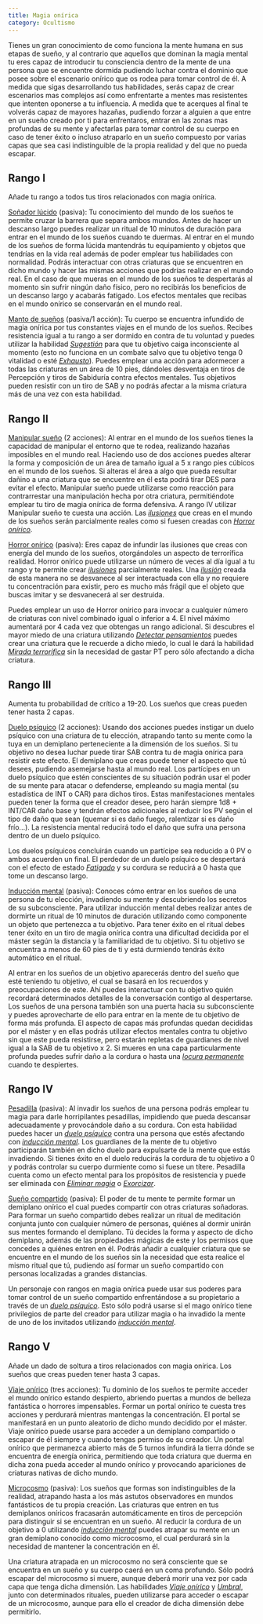 ```yaml
---
title: Magia onírica
category: Ocultismo
---
```


Tienes un gran conocimiento de como funciona la mente humana en sus etapas de sueño, y al contrario que aquellos que dominan la magia mental tu eres capaz de introducir tu consciencia dentro de la mente de una persona que se encuentre dormida pudiendo luchar contra el dominio que posee sobre el escenario onírico que os rodea para tomar control de él. A medida que sigas desarrollando tus habilidades, serás capaz de crear escenarios mas complejos así como enfrentarte a mentes mas resistentes que intenten oponerse a tu influencia.  A medida que te acerques al final te volverás capaz de mayores hazañas, pudiendo forzar a alguien a que entre en un sueño creado por ti para enfrentaros, entrar en las zonas mas profundas de su mente y afectarlas para tomar control de su cuerpo en caso de tener éxito o incluso atraparlo en un sueño compuesto por varias capas que sea casi indistinguible de la propia realidad y del que no pueda escapar.

## Rango I

Añade tu rango a todos tus tiros relacionados con magia onírica.

<u>Soñador lúcido</u> (pasiva): Tu conocimiento del mundo de los sueños te permite cruzar la barrera que separa ambos mundos. Antes de hacer un descanso largo puedes realizar un ritual de 10 minutos de duración para entrar en el mundo de los sueños cuando te duermas. Al entrar en el mundo de los sueños de forma lúcida mantendrás tu equipamiento y objetos que tendrías en la vida real además de poder emplear tus habilidades con normalidad. Podrás interactuar con otras criaturas que se encuentren en dicho mundo y hacer las mismas acciones que podrías realizar en el mundo real. En el caso de que mueras en el mundo de los sueños te despertarás al momento sin sufrir ningún daño físico, pero no recibirás los beneficios de un descanso largo y acabarás fatigado. Los efectos mentales que recibas en el mundo onírico se conservarán en el mundo real.

<u>Manto de sueños</u> (pasiva/1 acción): Tu cuerpo se encuentra infundido de magia onírica por tus constantes viajes en el mundo de los sueños. Recibes resistencia igual a tu rango a ser dormido en contra de tu voluntad y puedes utilizar la habilidad *[Sugestión](https://raldamain.com/rules/Rangos/Magia%20arcana/magia%20mental.html#rango-ii)* para que tu objetivo caiga inconsciente al momento (esto no funciona en un combate salvo que tu objetivo tenga 0 vitalidad o esté *[Exhausto](https://raldamain.com/rules/Reglas%20principales/Efectos%20de%20estado.html#exhausta)*). Puedes emplear una acción para adormecer a todas las criaturas en un área de 10 pies, dándoles desventaja en tiros de Percepción y tiros de Sabiduría contra efectos mentales. Tus objetivos pueden resistir con un tiro de SAB y no podrás afectar a la misma criatura más de una vez con esta habilidad. 

## Rango II

<u>Manipular sueño</u> (2 acciones): Al entrar en el mundo de los sueños tienes la capacidad de manipular el entorno que te rodea, realizando hazañas imposibles en el mundo real. Haciendo uso de dos acciones puedes alterar la forma y composición de un área de tamaño igual a 5 x rango pies cúbicos en el mundo de los sueños. Si alteras el área a algo que pueda resultar dañino a una criatura que se encuentre en él esta podrá tirar DES para evitar el efecto. Manipular sueño puede utilizarse como reacción para contrarrestar una manipulación hecha por otra criatura, permitiéndote emplear tu tiro de magia onírica de forma defensiva. A rango IV utilizar Manipular sueño te cuesta una acción. Las *[ilusiones](https://raldamain.com/rules/Rangos/Magia%20arcana/magia%20ilusoria.html)* que creas en el mundo de los sueños serán parcialmente reales como si fuesen creadas con *[Horror onírico](https://raldamain.com/rules/Rangos/Ocultismo/magia%20onirica.html#rango-ii)*.

<u>Horror onírico</u> (pasiva): Eres capaz de infundir las ilusiones que creas con energía del mundo de los sueños, otorgándoles un aspecto de terrorífica realidad. Horror onírico puede utilizarse un número de veces al día igual a tu rango y te permite crear *[ilusiones](https://raldamain.com/rules/Rangos/Magia%20arcana/magia%20ilusoria.html)* parcialmente reales. Una *[ilusión](https://raldamain.com/rules/Rangos/Magia%20arcana/magia%20ilusoria.html)* creada de esta manera no se desvanece al ser interactuada con ella y no requiere tu concentración para existir, pero es mucho más frágil que el objeto que buscas imitar y se desvanecerá al ser destruida. 

Puedes emplear un uso de Horror onírico para invocar a cualquier número de criaturas con nivel combinado igual o inferior a 4. El nivel máximo aumentará por 4 cada vez que obtengas un rango adicional. Si descubres el mayor miedo de una criatura utilizando *[Detectar pensamientos](https://raldamain.com/rules/Rangos/Magia%20arcana/magia%20mental.html)* puedes crear una criatura que le recuerde a dicho miedo, lo cual le dará la habilidad *[Mirada terrorífica](https://raldamain.com/rules/Reglas%20adicionales/crear%20criaturas.html#mejoras-de-3-pt)* sin la necesidad de gastar PT pero sólo afectando a dicha criatura.

## Rango III

Aumenta tu probabilidad de crítico a 19-20. Los sueños que creas pueden tener hasta 2 capas.

<u>Duelo psíquico</u> (2 acciones): Usando dos acciones puedes instigar un duelo psíquico con una criatura de tu elección, atrapando tanto su mente como la tuya en un demiplano perteneciente a la dimensión de los sueños. Si tu objetivo no desea luchar puede tirar SAB contra tu de magia onírica para resistir este efecto. El demiplano que creas puede tener el aspecto que tú desees, pudiendo asemejarse hasta al mundo real. Los partícipes en un duelo psíquico que estén conscientes de su situación podrán usar el poder de su mente para atacar o defenderse, empleando su magia mental (su estadística de INT o CAR) para dichos tiros. Estas manifestaciones mentales pueden tener la forma que el creador desee, pero harán siempre 1d8 + INT/CAR daño base y tendrán efectos adicionales al reducir los PV según el tipo de daño que sean (quemar si es daño fuego, ralentizar si es daño frío...). La resistencia mental reducirá todo el daño que sufra una persona dentro de un duelo psíquico.

Los duelos psíquicos concluirán cuando un partícipe sea reducido a 0 PV o ambos acuerden un final. El perdedor de un duelo psíquico se despertará con el efecto de estado *[Fatigado](https://raldamain.com/rules/Reglas%20principales/Efectos%20de%20estado.html#fatigada)* y su cordura se reducirá a 0 hasta que tome un descanso largo.

<u>Inducción mental</u> (pasiva): Conoces cómo entrar en los sueños de una persona de tu elección, invadiendo su mente y descubriendo los secretos de su subconsciente. Para utilizar inducción mental debes realizar antes de dormirte un ritual de 10 minutos de duración utilizando como componente un objeto que pertenezca a tu objetivo. Para tener éxito en el ritual debes tener éxito en un tiro de magia onírica contra una dificultad decidida por el máster según la distancia y la familiaridad de tu objetivo. Si tu objetivo se encuentra a menos de 60 pies de ti y está durmiendo tendrás éxito automático en el ritual.

Al entrar en los sueños de un objetivo aparecerás dentro del sueño que esté teniendo tu objetivo, el cual se basará en los recuerdos y preocupaciones de este. Ahí puedes interactuar con tu objetivo quién recordará determinados detalles de la conversación contigo al despertarse. Los sueños de una persona también son una puerta hacia su subconsciente y puedes aprovecharte de ello para entrar en la mente de tu objetivo de forma más profunda. El aspecto de capas más profundas quedan decididas por el máster y en ellas podrás utilizar efectos mentales contra tu objetivo sin que este pueda resistirse, pero estarán repletas de guardianes de nivel igual a la SAB de tu objetivo x 2. Si mueres en una capa particularmente profunda puedes sufrir daño a la cordura o hasta una *[locura permanente](https://raldamain.com/rules/Reglas%20adicionales/locura.html)* cuando te despiertes.

## Rango IV

<u>Pesadilla</u> (pasiva): Al invadir los sueños de una persona podrás emplear tu magia para darle horripilantes pesadillas, impidiendo que pueda descansar adecuadamente y provocándole daño a su cordura. Con esta habilidad puedes hacer un *[duelo psíquico](https://raldamain.com/rules/Rangos/Ocultismo/magia%20onirica.html#rango-iii)* contra una persona que estés afectando con *[inducción mental](https://raldamain.com/rules/Rangos/Ocultismo/magia%20onirica.html#rango-iii)*. Los guardianes de la mente de tu objetivo participarán también en dicho duelo para expulsarte de la mente que estás invadiendo. Si tienes éxito en el duelo reducirás la cordura de tu objetivo a 0 y podrás controlar su cuerpo durmiente como si fuese un títere. Pesadilla cuenta como un efecto mental para los propósitos de resistencia y puede ser eliminada con *[Eliminar magia](https://raldamain.com/rules/Rangos/Magia%20arcana/magia%20protectora.html#rango-ii)* o *[Exorcizar](https://raldamain.com/rules/Rangos/Ocultismo/medium.html)*.

<u>Sueño compartido</u> (pasiva): El poder de tu mente te permite formar un demiplano onírico el cual puedes compartir con otras criaturas soñadoras. Para formar un sueño compartido debes realizar un ritual de meditación conjunta junto con cualquier número de personas, quiénes al dormir unirán sus mentes formando el demiplano. Tú decides la forma y aspecto de dicho demiplano, además de las propiedades mágicas de este y los permisos que concedes a quiénes entren en él. Podrás añadir a cualquier criatura que se encuentre en el mundo de los sueños sin la necesidad que esta realice el mismo ritual que tú, pudiendo así formar un sueño compartido con personas localizadas a grandes distancias. 

Un personaje con rangos en magia onírica puede usar sus poderes para tomar control de un sueño compartido enfrentándose a su propietario a través de un *[duelo psíquico](https://raldamain.com/rules/Rangos/Ocultismo/magia%20onirica.html#rango-iii)*. Esto sólo podrá usarse si el mago onírico tiene privilegios de parte del creador para utilizar magia o ha invadido la mente de uno de los invitados utilizando *[inducción mental](https://raldamain.com/rules/Rangos/Ocultismo/magia%20onirica.html#rango-iii)*.

## Rango V 

Añade un dado de soltura a tiros relacionados con magia onírica. Los sueños que creas pueden tener hasta 3 capas.

<u>Viaje onírico</u> (tres acciones): Tu dominio de los sueños te permite acceder el mundo onírico estando despierto, abriendo puertas a mundos de belleza fantástica o horrores impensables. Formar un portal onírico te cuesta tres acciones y perdurará mientras mantengas la concentración. El portal se manifestará en un punto aleatorio de dicho mundo decidido por el máster. Viaje onírico puede usarse para acceder a un demiplano compartido o escapar de él siempre y cuando tengas permiso de su creador. Un portal onírico que permanezca abierto más de 5 turnos infundirá la tierra dónde se encuentra de energía onírica, permitiendo que toda criatura que duerma en dicha zona pueda acceder al mundo onírico y provocando apariciones de criaturas nativas de dicho mundo.

<u>Microcosmo</u> (pasiva): Los sueños que formas son indistinguibles de la realidad, atrapando hasta a los más astutos observadores en mundos fantásticos de tu propia creación. Las criaturas que entren en tus demiplanos oníricos fracasarán automáticamente en tiros de percepción para distinguir si se encuentran en un sueño. Al reducir la cordura de un objetivo a 0 utilizando *[inducción mental](https://raldamain.com/rules/Rangos/Ocultismo/magia%20onirica.html#rango-iii)* puedes atrapar su mente en un gran demiplano conocido como microcosmo, el cual perdurará sin la necesidad de mantener la concentración en él.

Una criatura atrapada en un microcosmo no será consciente que se encuentra en un sueño y su cuerpo caerá en un coma profundo. Sólo podrá escapar del microcosmo si muere, aunque deberá morir una vez por cada capa que tenga dicha dimensión. Las habilidades *[Viaje onírico](https://raldamain.com/rules/Rangos/Ocultismo/magia%20onirica.html#rango-v)* y *[Umbral](https://raldamain.com/rules/Rangos/Magia%20arcana/magia%20espacial.html#rango-v)*, junto con determinados rituales, pueden utilizarse para acceder o escapar de un microcosmo, aunque para ello el creador de dicha dimensión debe permitirlo.